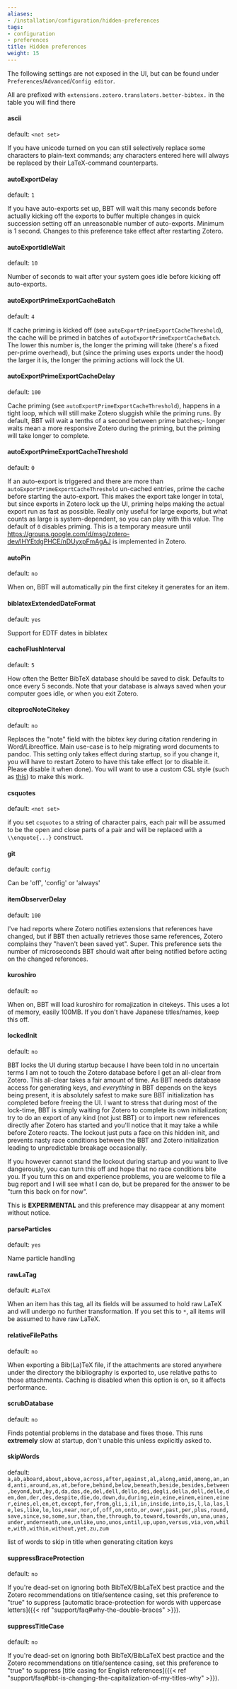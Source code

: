 ```yaml
---
aliases:
- /installation/configuration/hidden-preferences
tags:
- configuration
- preferences
title: Hidden preferences
weight: 15
---
```


<!-- DO NOT EDIT. This page is created automatically from Preferences.xul -->

The following settings are not exposed in the UI, but can be found under `Preferences`/`Advanced`/`Config editor`.

All are prefixed with `extensions.zotero.translators.better-bibtex.` in the table you will find there

#### ascii

default: `<not set>`

If you have unicode turned on you can still selectively replace some characters to plain-text commands; any characters entered here will always be replaced by their LaTeX-command counterparts.

#### autoExportDelay

default: `1`

If you have auto-exports set up, BBT will wait this many seconds before actually kicking off the exports to buffer multiple changes in quick succession setting off an unreasonable number of auto-exports. Minimum is 1 second. Changes to this preference take effect after restarting Zotero.

#### autoExportIdleWait

default: `10`

Number of seconds to wait after your system goes idle before kicking off auto-exports.

#### autoExportPrimeExportCacheBatch

default: `4`

If cache priming is kicked off (see `autoExportPrimeExportCacheThreshold`), the cache will be primed in batches of `autoExportPrimeExportCacheBatch`. The lower this number is, the longer the priming will take (there's a fixed per-prime overhead), but (since the priming uses exports under the hood) the larger it is, the longer the priming actions will lock the UI.

#### autoExportPrimeExportCacheDelay

default: `100`

Cache priming (see `autoExportPrimeExportCacheThreshold`), happens in a tight loop, which will still make Zotero sluggish while the priming runs. By default, BBT will wait a tenths of a second between prime batches;- longer waits mean a more responsive Zotero during the priming, but the priming will take longer to complete.

#### autoExportPrimeExportCacheThreshold

default: `0`

If an auto-export is triggered and there are more than `autoExportPrimeExportCacheThreshold` un-cached entries, prime the cache before starting the auto-export. This makes the export take longer in total, but since exports in Zotero lock up the UI, priming helps making the actual export run as fast as possible. Really only useful for large exports, but what counts as large is system-dependent, so you can play with this value. The default of `0` disables priming. This is a temporary measure until https://groups.google.com/d/msg/zotero-dev/lHYEtdgPHCE/nDUyxpFmAgAJ is implemented in Zotero.

#### autoPin

default: `no`

When on, BBT will automatically pin the first citekey it generates for an item.

#### biblatexExtendedDateFormat

default: `yes`

Support for EDTF dates in biblatex

#### cacheFlushInterval

default: `5`

How often the Better BibTeX database should be saved to disk. Defaults to once every 5 seconds. Note that
your database is always saved when your computer goes idle, or when you exit Zotero.

#### citeprocNoteCitekey

default: `no`

Replaces the "note" field with the bibtex key during citation rendering in Word/Libreoffice. Main use-case is to help migrating word documents to pandoc.
This setting only takes effect during startup, so if you change it, you will have to restart Zotero to have this take effect (or to disable it. Please disable it when done). You will want to use a custom CSL style (such as [this](https://raw.githubusercontent.com/retorquere/zotero-better-bibtex/master/better-bibtex-citekeys.csl)) to make this work.

#### csquotes

default: `<not set>`

if you set `csquotes` to a string of character pairs, each pair will be assumed to be the open and close parts of a pair and will be replaced with a `\\enquote{...}` construct.

#### git

default: `config`

Can be 'off', 'config' or 'always'

#### itemObserverDelay

default: `100`

I've had reports where Zotero notifies extensions that references have changed, but if BBT then actually
retrieves those same references, Zotero complains they "haven't been saved yet". Super. This preference sets
the number of microseconds BBT should wait after being notified before acting on the changed references.

#### kuroshiro

default: `no`

When on, BBT will load kuroshiro for romajization in citekeys. This uses a lot of memory, easily 100MB. If you don't have Japanese titles/names, keep this off.

#### lockedInit

default: `no`

BBT locks the UI during startup because I have been told in
no uncertain terms I am not to touch the Zotero database
before I get an all-clear from Zotero. This all-clear takes a fair amount of time. As BBT needs database
access for generating keys, and *everything* in BBT depends on the keys being present, it is absolutely safest
to make sure BBT initialization has completed before freeing the UI. I want to stress that during most of the
lock-time, BBT is simply waiting for Zotero to complete its own initialization; try to do an export of any
kind (not just BBT) or to import new references directly after Zotero has started and you'll notice that it
may take a while before Zotero reacts. The lockout just puts a face on this hidden init, and prevents nasty
race conditions between the BBT and Zotero initialization leading to unpredictable breakage occasionally.

If you however cannot stand the lockout during startup and you
want to live dangerously, you can turn this off and hope that
no race conditions bite you. If you turn this on and experience
problems, you are welcome to file a bug report and I will see what I can do, but be prepared
for the answer to be "turn this back on for now".

This is **EXPERIMENTAL** and this preference may disappear at any moment without notice.

#### parseParticles

default: `yes`

Name particle handling

#### rawLaTag

default: `#LaTeX`

When an item has this tag, all its fields will be assumed to hold raw LaTeX and will undergo no further transformation. If you set this to `*`, all items will be assumed to have raw LaTeX.

#### relativeFilePaths

default: `no`

When exporting a Bib(La)TeX file, if the attachments are stored anywhere under the directory the bibliography is exported to, use relative paths to those attachments. Caching is disabled when this option is on, so it affects performance.

#### scrubDatabase

default: `no`

Finds potential problems in the database and fixes those. This runs **extremely** slow at startup, don't unable this unless explicitly asked to.

#### skipWords

default: `a,ab,aboard,about,above,across,after,against,al,along,amid,among,an,and,anti,around,as,at,before,behind,below,beneath,beside,besides,between,beyond,but,by,d,da,das,de,del,dell,dello,dei,degli,della,dell,delle,dem,den,der,des,despite,die,do,down,du,during,ein,eine,einem,einen,einer,eines,el,en,et,except,for,from,gli,i,il,in,inside,into,is,l,la,las,le,les,like,lo,los,near,nor,of,off,on,onto,or,over,past,per,plus,round,save,since,so,some,sur,than,the,through,to,toward,towards,un,una,unas,under,underneath,une,unlike,uno,unos,until,up,upon,versus,via,von,while,with,within,without,yet,zu,zum`

list of words to skip in title when generating citation keys

#### suppressBraceProtection

default: `no`

If you're dead-set on ignoring both BibTeX/BibLaTeX best practice and the Zotero recommendations on title/sentence
casing, set this preference to "true" to suppress [automatic brace-protection for words with uppercase letters]({{< ref "support/faq#why-the-double-braces" >}}).

#### suppressTitleCase

default: `no`

If you're dead-set on ignoring both BibTeX/BibLaTeX best practice and the Zotero recommendations on title/sentence
casing, set this preference to "true" to suppress [title casing for English references]({{< ref "support/faq#bbt-is-changing-the-capitalization-of-my-titles-why" >}}).